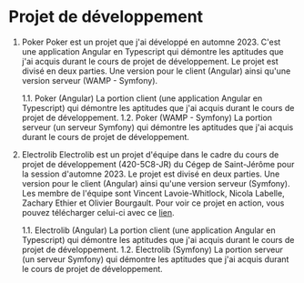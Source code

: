 
# Projet de développement

1. Poker
Poker est un projet que j'ai développé en automne 2023. C'est une application Angular en Typescript qui démontre les aptitudes que j'ai acquis durant le cours de projet de développement. Le projet est divisé en deux parties. Une version pour le client (Angular) ainsi qu'une version serveur (WAMP - Symfony).

   1.1. Poker (Angular)
    La portion client (une application Angular en Typescript) qui démontre les aptitudes que j'ai acquis durant le cours de projet de développement.
   1.2. Poker (WAMP - Symfony)
    La portion serveur (un serveur Symfony) qui démontre les aptitudes que j'ai acquis durant le cours de projet de développement.

1. Electrolib
Electrolib est un projet d'équipe dans le cadre du cours de projet de développement (420-5C8-JR) du Cégep de Saint-Jérôme pour la session d'automne 2023. Le projet est divisé en deux parties. Une version pour le client (Angular) ainsi qu'une version serveur (Symfony). Les membre de l'équipe sont Vincent Lavoie-Whitlock, Nicola Labelle, Zachary Ethier et Olivier Bourgault. Pour voir ce projet en action, vous pouvez télécharger celui-ci avec ce <a href="https://1875009.techinfo-cstj.ca/SchoolProjects/A23_Projet_de_developpement/Electrolib-1.0.0 Setup.exe" download>lien</a>.

   1.1. Electrolib (Angular)
    La portion client (une application Angular en Typescript) qui démontre les aptitudes que j'ai acquis durant le cours de projet de développement.
   1.2. Electrolib (Symfony)
    La portion serveur (un serveur Symfony) qui démontre les aptitudes que j'ai acquis durant le cours de projet de développement.